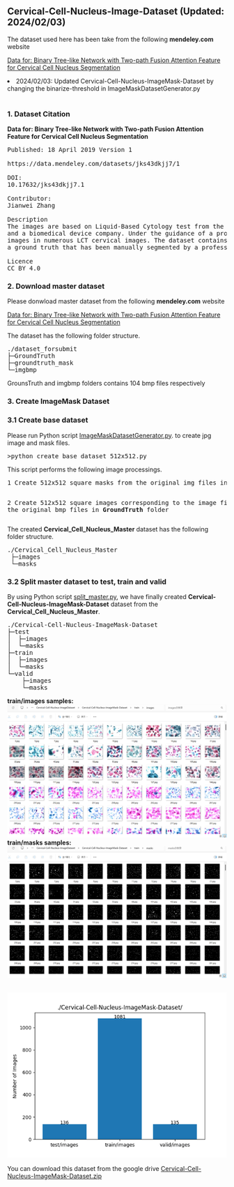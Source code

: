 <h2>Cervical-Cell-Nucleus-Image-Dataset (Updated: 2024/02/03)</h2>
The dataset used here has been take from the following <b>mendeley.com</b> website

<a href="https://data.mendeley.com/datasets/jks43dkjj7/1">Data for: Binary Tree-like Network with Two-path Fusion Attention Feature for Cervical Cell Nucleus Segmentation
</a>
<br>
<li>2024/02/03: Updated Cervical-Cell-Nucleus-ImageMask-Dataset by changing the binarize-threshold in ImageMaskDatasetGenerator.py </li>
<br>

<h3>1. Dataset Citation</h3>

<b>Data for: Binary Tree-like Network with Two-path Fusion Attention Feature for Cervical Cell Nucleus Segmentation</b>
<pre>
Published: 18 April 2019 Version 1

https://data.mendeley.com/datasets/jks43dkjj7/1

DOI:
10.17632/jks43dkjj7.1

Contributor:
Jianwei Zhang

Description
The images are based on Liquid-Based Cytology test from the pathology departments of a Chinese hospital 
and a biomedical device company. Under the guidance of a professional pathologist, we choose qualified 
images in numerous LCT cervical images. The dataset contains 104 images with size  and each image has 
a ground truth that has been manually segmented by a professional pathologist.

Licence
CC BY 4.0
</pre>



<h3>
2. Download master dataset
</h3>

Please donwload master dataset from the following <b>mendeley.com</b> website

<a href="https://data.mendeley.com/datasets/jks43dkjj7/1">Data for: Binary Tree-like Network with Two-path Fusion Attention Feature for Cervical Cell Nucleus Segmentation
</a>


The dataset has the following folder structure.<br>
<pre>
./dataset_forsubmit
├─GroundTruth
├─groundtruth_mask
└─imgbmp
</pre>
GrounsTruth and imgbmp folders contains 104 bmp files respectively<br>

<h3>
3. Create ImageMask Dataset
</h3>
<h3>
3.1 Create base dataset
</h3>
Please run Python script <a href="./generator/ImageMaskDatasetGenerator.py">ImageMaskDatasetGenerator.py</a>.
to create jpg image and mask files.<br>
<pre>
>python create_base_dataset_512x512.py
</pre>
This script performs the following image processings.<br>
<pre>
1 Create 512x512 square masks from the original img files in <b>imgbmp</b> folder. 

2 Create 512x512 square images corresponding to the image files from the original bmp files 
in <b>GroundTruth</b> folder
</pre>
The created <b>Cervical_Cell_Nucleus_Master</b> dataset has the following folder structure.<br>

<pre>
./Cervical_Cell_Nucleus_Master
 ├─images
 └─masks
</pre>



<h3>
3.2 Split master dataset to test, train and valid 
</h3>
By using Python script <a href="./generator/split_master.py">split_master.py</a>,
 we have finally created <b>Cervical-Cell-Nucleus-ImageMask-Dataset</b> dataset from the <b>Cervical_Cell_Nucleus_Master</b>.<br>
<pre>
./Cervical-Cell-Nucleus-ImageMask-Dataset
├─test
│  ├─images
│  └─masks
├─train
│  ├─images
│  └─masks
└─valid
    ├─images
    └─masks
</pre>

<b>train/images samples:</b><br>
<img src="./asset/sample_train_images.png" width="1024" height="auto">
<br>
<b>train/masks samples:</b><br>
<img src="./asset/sample_train_masks.png"  width="1024" height="auto">
<br>
<br>

<img src="_Cervical-Cell-Nucleus-ImageMask-Dataset_.png"><br>

You can download this dataset from the google drive 
<a href="https://drive.google.com/file/d/1hyxctv-trt36A72YXHGklo5GEUZOf0jR/view?usp=sharing">
Cervical-Cell-Nucleus-ImageMask-Dataset.zip</a>

